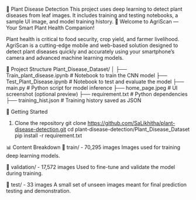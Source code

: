 🌿 Plant Disease Detection
This project uses deep learning to detect plant diseases from leaf images. It includes training and testing notebooks, a sample UI image, and model training history. 🌿 Welcome to AgriScan — Your Smart Plant Health Companion!

Plant health is critical to food security, crop yield, and farmer livelihood. AgriScan is a cutting-edge mobile and web-based solution designed to detect plant diseases quickly and accurately using your smartphone’s camera and advanced machine learning models.

📁 Project Structure
Plant_Disease_Dataset/ │ ├── Train_plant_disease.ipynb # Notebook to train the CNN model ├── Test_Plant_Disease.ipynb # Notebook to test and evaluate the model ├── main.py # Python script for model inference ├── home_page.jpeg # UI screenshot (optional preview) ├── requirement.txt # Python dependencies ├── training_hist.json # Training history saved as JSON

🚀 Getting Started
1. Clone the repository
git clone  https://github.com/SaLikhitha/plant-disease-detection.git  cd plant-disease-detection/Plant_Disease_Dataset pip install -r requirement.txt

📊 Content Breakdown
📁 train/ - 70,295 images
Images used for training deep learning models.

📁 validation/ - 17,572 images
Used to fine-tune and validate the model during training.

📁 test/ - 33 images
A small set of unseen images meant for final prediction testing and demonstration.
